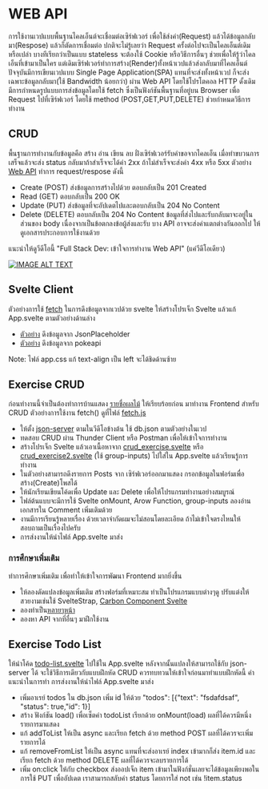 # WEB API
การใช้งานเวปแบบพื้นฐานไคลเอ็นต์จะเชื่อมต่อเซิร์ฟเวอร์ เพื่อใช้ส่งค่า(Request) แล้วได้ข้อมูลกลับมา(Respose) แล้วก็ตัดการเชื่อมต่อ ปกติจะไม่รู้เลยว่า Request ครั้งต่อไปจะเป็นไคลเอ็นต์เดิมหรือเปล่า บางทีเรียกว่าเป็นแบบ stateless จะต้องใช้  Cookie หรือวิธีการอื่นๆ ช่วยเพื่อให้รู้ว่าไคลเอ็นที่เข้ามาเป็นใคร แต่เดิมเซิร์ฟเวอร์ทำการสร้าง(Render)ทั้งหน้าเวปแล้วส่งกลับมาที่ไคลเอ็นต์ ปัจจุบันมีการเขียนเวปแบบ Single Page Application(SPA) แทนที่จะส่งทั้งหน้าเวป ก็จะส่งเฉพาะข้อมูลกลับมา(ใช้ Bandwidth น้อยกว่า) ผ่าน Web API โดยใช้โปรโตคอล HTTP ดั้งเดิม มีการกำหนดรูปแบบการส่งข้อมูลโดยใช้ 
fetch ซึ่งเป็นฟังก์ชันพื้นฐานที่อยู่บน Browser เพื่อ Request ไปที่เซิร์ฟเวอร์ โดยใช้ method (POST,GET,PUT,DELETE) ช่วยกำหนดวิธีการทำงาน

## CRUD
พื้นฐานการทำงานกับข้อมูลคือ สร้าง อ่าน เขียน ลบ ฝั่งเซิร์ฟเวอร์รับคำขอจากไคลเอ็น เมื่อทำขบวนการเสร็จแล้วจะส่ง status กลับมาถ้าสำเร็จจะได้ค่า 2xx ถ้าไม่สำเร็จจะส่งค่า 4xx หรือ 5xx ตัวอย่าง 
[Web API](https://www.moesif.com/blog/technical/api-design/Which-HTTP-Status-Code-To-Use-For-Every-CRUD-App/) ทำการ request/respose ดังนี้
- Create (POST) ส่งข้อมูลการสร้างไปด้วย ตอบกลับเป็น 201 Created
- Read (GET) ตอบกลับเป็น 200 OK 
- Update (PUT)  ส่งข้อมูลที่จะอัปเดตไปและตอบกลับเป็น 204 No Content
- Delete (DELETE) ตอบกลับเป็น 204 No Content
ข้อมูลที่ส่งไปและรับกลับมาจะอยู่ในส่วนของ body
เนื่องจากเป็นข้อตกลงข้อผู้ส่งและรับ บาง API อาจจะส่งค่าแตกต่างกันออกไป ให้ดูเอกสารประกอบการใช้งานด้วย

แนะนำให้ดูวีดีโอนี้ "Full Stack Dev: เข้าใจการทำงาน Web API" (แค่วีดีโอเดียว)

[![IMAGE ALT TEXT](https://img.youtube.com/vi/c49Y5VKKW34/0.jpg)](https://www.youtube.com/watch?v=c49Y5VKKW34&list=PLWMbTFbTi55ODjx2GXM_PCEh5sMgEo8nq "Full Stack Dev: เข้าใจการทำงาน Web API")

## Svelte Client
ตัวอย่างการใช้ [fetch](https://developer.mozilla.org/en-US/docs/Web/API/Fetch_API/Using_Fetch) 
ในการดึงข้อมูลจากเวปด้วย svelte ให้สร้างโปรเจ็ก Svelte แล้วแก้ App.svelte ตามตัวอย่างด้านล่าง
- [ตัวอย่าง](./load-users.svelte) ดึงข้อมูลจาก JsonPlaceholder  
- [ตัวอย่าง](./load-pokemon.svelte) ดึงข้อมูลจาก pokeapi

Note: ไฟล์ app.css แก้ text-align เป็น left จะได้ชิดด้านซ้าย

## Exercise CRUD
  ก่อนทำงานนี้จำเป็นต้องทำการบ้านแสดง [รายชื่อผลไม้](../fruit-list/) ให้เรียบร้อยก่อน มาทำงาน Frontend สำหรับ CRUD ตัวอย่างการใช้งาน fetch() ดูที่ไฟล์ [fetch.js](./fetch.js)
- ให้ตั้ง [json-server](https://github.com/typicode/json-server) ตามในวีดีโอข้างต้น ใช้ db.json ตามตัวอย่างในเวป
- ทดสอบ CRUD ผ่าน Thunder Client หรือ Postman เพื่อให้เข้าใจการทำงาน  
- สร้างโปรเจ็ก Svelte แล้วเอาเนื้อหาจาก [crud_exercise.svelte](./crud_exercise.svelte) หรือ [crud_exercise2.svelte](./crud_exercise2.svelte) (ใช้ group-inputs) ไปใส่ใน App.svelte แล้วเรียนรู้การทำงาน
- ในตัวอย่างสามารถดึงรายการ Posts จาก เซิร์ฟเวอร์ออกมาแสดง กรอกข้อมูลในฟอร์มเพื่อสร้าง(Create)โพสได้ 
- ให้นักเรียนเขียนโค้ดเพื่อ Update และ Delete เพื่อให้โปรแกรมทำงานอย่างสมบูรณ์ 
- ไฟล์ต้นแบบจะมีการใช้ Svelte onMount, Arow Function, group-inputs ลองอ่านเอกสารใน Comment เพิ่มเติมด้วย
- งานมีการเรียนรู้หลายเรื่อง ด้วยเวลาจำกัดผมจะไม่สอนโดยละเอียด ถ้าไม่เข้าใจตรงไหนให้สอบถามเป็นเรื่องไปครับ
- การส่งงานให้นำไฟล์ App.svelte มาส่ง

### การศึกษาเพิ่มเติม
ทำการศึกษาเพิ่มเติม เพื่อทำให้เข้าใจการพัฒนา Frontend มากยิ่งขึ้น
- ให้ลองดัดแปลงข้อมูลเพิ่มเติม สร้างฟอร์มที่เหมาะสม ทำเป็นโปรแกรมแบบต่างๆดู ปรับแต่งให้สวยงามเช่นใช้ SvelteStrap, [Carbon Component Svelte](https://carbon-components-svelte.onrender.com/)  
- ลองทำเป็น[หลายๆหน้า](https://youtu.be/EPf7Ptwgvu8) 
- ลองหา API จากที่อื่นๆ มาฝึกใช้งาน

## Exercise Todo List 
ให้นำโค้ด [todo-list.svelte](./todo-list.svelte) ไปใช้ใน App.svelte หลังจากนั้นแปลงให้สามารถใช้กับ json-server ได้ จะใช้วิธีการเดียวกับแบบฝึกหัด CRUD ควรทบทวนให้เข้าใจก่อนมาทำแบบฝึกหัดนี้ คำแนะนำในการทำ การส่งงานให้นำไฟล์ App.svelte มาส่ง
- เพิ่มอาเรย์ todos ใน db.json เพิ่ม id ให้ด้วย  "todos": [{"text": "fsdafdsaf", "status": true,"id": 1}]
- สร้าง ฟังก์ชัน load() เพื่อเซ็ตค่า todoList เรียกด้วย onMount(load) ผลที่ได้ควรมีหนึ่งรายการมาแสดง
- แก้ addToList ให้เป็น async และเรียก fetch ด้วย method POST ผลที่ได้ควรจะเพิ่มรายการได้
- แก้ removeFromList ให้เป็น async แทนที่จะส่งอาเรย์ index เข้ามากก็ส่ง item.id และเรียก fetch ด้วย method DELETE 
 ผลที่ได้ควรจะลบรายการได้
- เพิ่ม on:click ให้กับ checkbox ส่งออปเจ็ก item เข้ามาในฟังก์ชั่นเลยจะได้ข้อมูลเพียงพอในการใช้ PUT เพื่ออัปเดต เราสามารถสลับค่า status โดยการใส่ not เช่น !item.status
